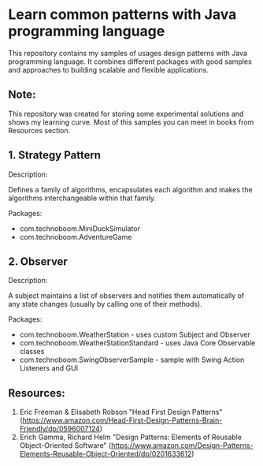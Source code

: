 # Learn common patterns with Java programming language
This repository contains my samples of usages design patterns
with Java programming language.
It combines different packages with good samples and approaches to
building scalable and flexible applications.

## Note:
This repository was created for storing some experimental solutions
and shows my learning curve.
Most of this samples you can meet in books from Resources section.

## 1. Strategy Pattern
Description:

Defines a family of algorithms, encapsulates each algorithm and
makes the algorithms interchangeable within that family.

Packages:
- com.technoboom.MiniDuckSimulator
- com.technoboom.AdventureGame

## 2. Observer
Description:

A subject maintains a list of observers and notifies them
automatically of any state changes (usually by calling
one of their methods).

Packages:
- com.technoboom.WeatherStation - uses custom Subject and Observer
- com.technoboom.WeatherStationStandard - uses Java Core Observable classes
- com.technoboom.SwingObserverSample - sample with Swing Action Listeners and GUI

## Resources:
1. Eric Freeman & Elisabeth Robson "Head First Design Patterns"
(https://www.amazon.com/Head-First-Design-Patterns-Brain-Friendly/dp/0596007124)
2. Erich Gamma, Richard Helm "Design Patterns: Elements of Reusable Object-Oriented Software"
(https://www.amazon.com/Design-Patterns-Elements-Reusable-Object-Oriented/dp/0201633612)